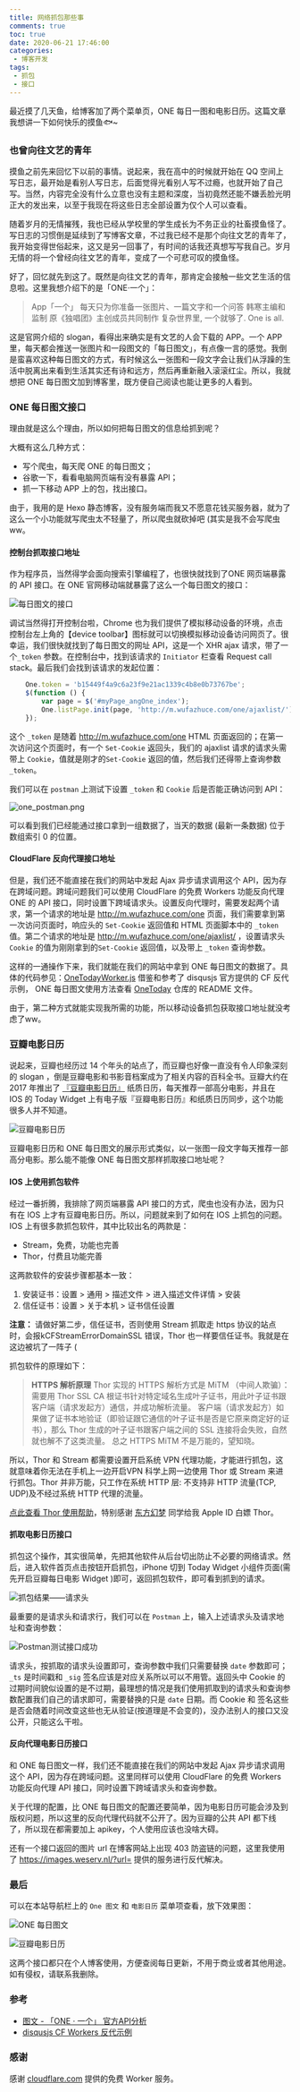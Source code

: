 ```yaml
---
title: 网络抓包那些事
comments: true
toc: true
date: 2020-06-21 17:46:00
categories:
 - 博客开发
tags:
 - 抓包
 - 接口
---
```




最近摸了几天鱼，给博客加了两个菜单页，ONE 每日一图和电影日历。这篇文章我想讲一下如何快乐的摸鱼🐟~



<!-- more -->

### 也曾向往文艺的青年

摸鱼之前先来回忆下以前的事情。说起来，我在高中的时候就开始在 QQ 空间上写日志，最开始是看别人写日志，后面觉得光看别人写不过瘾，也就开始了自己写。当然，内容完全没有什么立意也没有主题和深度，当初竟然还能不嫌丢脸光明正大的发出来，以至于我现在将这些日志全部设置为仅个人可以查看。

随着岁月的无情摧残，我也已经从学校里的学生成长为不务正业的社畜摸鱼怪了。写日志的习惯倒是延续到了写博客文章，不过我已经不是那个向往文艺的青年了，我开始变得世俗起来，这又是另一回事了，有时间的话我还真想写写我自己。岁月无情的将一个曾经向往文艺的青年，变成了一个可悲可叹的摸鱼怪。

好了，回忆就先到这了。既然是向往文艺的青年，那肯定会接触一些文艺生活的信息啦。这里我想介绍下的是「ONE·一个」：

> App「一个」
每天只为你准备一张图片、一篇文字和一个问答
韩寒主编和监制 原《独唱团》主创成员共同制作
复杂世界里, 一个就够了. One is all.

这是官网介绍的 slogan，看得出来确实是有文艺的人会下载的 APP。一个 APP 里，每天都会推送一张图片和一段图文的「每日图文」，有点像一言的感觉。我倒是蛮喜欢这种每日图文的方式，有时候这么一张图和一段文字会让我们从浮躁的生活中脱离出来看到生活其实还有诗和远方，然后再重新融入滚滚红尘。所以，我就想把 ONE 每日图文加到博客里，既方便自己阅读也能让更多的人看到。

### ONE 每日图文接口

理由就是这么个理由，所以如何把每日图文的信息给抓到呢？

大概有这么几种方式：
- 写个爬虫，每天爬  ONE 的每日图文； 
- 谷歌一下，看看电脑网页端有没有暴露 API；
- 抓一下移动 APP 上的包，找出接口。

由于，我用的是 Hexo 静态博客，没有服务端而我又不愿意花钱买服务器，就为了这么一个小功能就写爬虫太不轻量了，所以爬虫就砍掉吧 (其实是我不会写爬虫ww。

#### 控制台抓取接口地址

作为程序员，当然得学会面向搜索引擎编程了，也很快就找到了ONE 网页端暴露的 API 接口。在 ONE 官网移动端就暴露了这么一个每日图文的接口：

![每日图文的接口](https://i.loli.net/2020/06/21/M9pUbR2zVx4q63I.png)

调试当然得打开控制台啦，Chrome 也为我们提供了模拟移动设备的环境，点击控制台左上角的【device toolbar】图标就可以切换模拟移动设备访问网页了。很幸运，我们很快就找到了每日图文的网址 API，这是一个 XHR ajax 请求，带了一个`_token` 参数。在控制台中，找到该请求的 `Initiator` 栏查看 Request call stack。最后我们会找到该请求的发起位置：

```javascript
    One.token = 'b15449f4a9c6a23f9e21ac1339c4b8e0b73767be';
    $(function () {
        var page = $('#myPage_angOne_index');
        One.listPage.init(page, 'http://m.wufazhuce.com/one/ajaxlist/');
    });
```
这个 `_token` 是随着 http://m.wufazhuce.com/one HTML 页面返回的；在第一次访问这个页面时，有一个 `Set-Cookie` 返回头，我们的 ajaxlist 请求的请求头需带上 `Cookie`，值就是刚才的`Set-Cookie` 返回的值，然后我们还得带上查询参数 `_token`。


我们可以在 `postman` 上测试下设置 `_token` 和 `Cookie` 后是否能正确访问到 API：

![one_postman.png](https://i.loli.net/2020/06/21/2ZWTwJmerUnBkYp.png)

可以看到我们已经能通过接口拿到一组数据了，当天的数据 (最新一条数据) 位于数组索引 0 的位置。

#### CloudFlare 反向代理接口地址

但是，我们还不能直接在我们的网站中发起 Ajax 异步请求调用这个 API，因为存在跨域问题。跨域问题我们可以使用 CloudFlare 的免费 Workers 功能反向代理 ONE 的 API 接口，同时设置下跨域请求头。设置反向代理时，需要发起两个请求，第一个请求的地址是 http://m.wufazhuce.com/one 页面，我们需要拿到第一次访问页面时，响应头的 `Set-Cookie` 返回值和 HTML 页面脚本中的 `_token` 值。第二个请求的地址是 http://m.wufazhuce.com/one/ajaxlist/ ，设置请求头 `Cookie` 的值为刚刚拿到的`Set-Cookie` 返回值，以及带上 `_token` 查询参数。

这样的一通操作下来，我们就能在我们的网站中拿到 ONE 每日图文的数据了。具体的代码参见：[OneTodayWorker.js](https://github.com/vensing/OneToday/blob/master/OneTodayWorker.js) 借鉴和参考了 disqusjs 官方提供的 CF 反代示例， ONE 每日图文使用方法查看 [OneToday](https://github.com/vensing/OneToday) 仓库的 README 文件。

由于，第二种方式就能实现我所需的功能，所以移动设备抓包获取接口地址就没考虑了ww。

### 豆瓣电影日历

说起来，豆瓣也经历过 14 个年头的站点了，而豆瓣也好像一直没有令人印象深刻的 slogan ，倒是豆瓣电影和书影音档案成为了相关内容的百科全书。豆瓣大约在 2017 年推出了 [『豆瓣电影日历』](https://book.douban.com/subject/34775984/) 纸质日历，每天推荐一部高分电影，并且在 IOS 的 Today Widget 上有电子版『豆瓣电影日历』和纸质日历同步，这个功能很多人并不知道。

![豆瓣电影日历](https://i.loli.net/2020/06/21/GtdAbWJIpnmBlYQ.jpg)

豆瓣电影日历和 ONE 每日图文的展示形式类似，以一张图一段文字每天推荐一部高分电影。那么能不能像 ONE 每日图文那样抓取接口地址呢？

#### IOS 上使用抓包软件

经过一番折腾，我排除了网页端暴露 API 接口的方式，爬虫也没有办法，因为只有在 IOS 上才有豆瓣电影日历。所以，问题就来到了如何在 IOS 上抓包的问题。IOS 上有很多款抓包软件，其中比较出名的两款是：

 - Stream，免费，功能也完善
 - Thor，付费且功能完善

这两款软件的安装步骤都基本一致：

1. 安装证书：设置 > 通用 > 描述文件 > 进入描述文件详情 > 安装
2. 信任证书：设置 > 关于本机 > 证书信任设置

**注意：** 请做好第二步，信任证书，否则使用 Stream 抓取走 https 协议的站点时，会报kCFStreamErrorDomainSSL 错误，Thor 也一样要信任证书。我就是在这边被坑了一阵子 (

抓包软件的原理如下：

> **HTTPS 解析原理**
Thor 实现的 HTTPS 解析方式是 MiTM （中间人欺骗）：需要用 Thor SSL CA 根证书针对特定域名生成叶子证书，用此叶子证书跟客户端（请求发起方）通信，并成功解析流量。
客户端（请求发起方）如果做了证书本地验证（即验证跟它通信的叶子证书是否是它原来商定好的证书），那么 Thor 生成的叶子证书跟客户端之间的 SSL 连接将会失败，自然就也解不了这类流量。
总之 HTTPS MiTM 不是万能的，望知晓。


所以，Thor 和 Stream 都需要设置开启系统 VPN 代理功能，才能进行抓包，这就意味着你无法在手机上一边开启VPN 科学上网一边使用 Thor 或 Stream  来进行抓包。Thor 并非万能，只工作在系统 HTTP 层: 不支持非 HTTP 流量(TCP, UDP)及不经过系统 HTTP 代理的流量。

[点此查看 Thor 使用帮助](https://github.com/PixelCyber/Thor/blob/master/README-zh-Hans.md)，特别感谢 [东方幻梦](https://blog.badapple.pro/) 同学给我 Apple ID 白嫖 Thor。

#### 抓取电影日历接口

抓包这个操作，其实很简单，先把其他软件从后台切出防止不必要的网络请求。然后，进入软件首页点击按钮开启抓包，iPhone 切到 Today Widget 小组件页面(需先开启豆瓣每日电影 Widget )即可，返回抓包软件，即可看到抓到的请求。

![抓包结果——请求头](https://i.loli.net/2020/06/21/Qfmv3nykSt6xVHs.jpg)

最重要的是请求头和请求行，我们可以在 `Postman` 上，输入上述请求头及请求地址和查询参数：

![Postman测试接口成功](https://i.loli.net/2020/06/21/dgLZTvyn47QzGCe.png)

请求头，按抓取的请求头设置即可，查询参数中我们只需要替换 `date` 参数即可；`_ts` 是时间戳和 `_sig` 签名应该是对应关系所以可以不用管。返回头中 Cookie 的过期时间貌似设置的是不过期，最理想的情况是我们使用抓取到的请求头和查询参数配置我们自己的请求即可，需要替换的只是 `date` 日期。而 Cookie 和 签名这些是否会随着时间改变这些也无从验证(按道理是不会变的)，没办法别人的接口又没公开，只能这么干啦。


#### 反向代理电影日历接口

和 ONE 每日图文一样，我们还不能直接在我们的网站中发起 Ajax 异步请求调用这个 API，因为存在跨域问题。这里同样可以使用 CloudFlare 的免费  Workers 功能反向代理 API 接口，同时设置下跨域请求头和查询参数。

关于代理的配置，比  ONE 每日图文的配置还要简单，因为电影日历可能会涉及到版权问题，所以这里的反向代理代码就不公开了。因为豆瓣的公共 API 都下线了，所以现在都需要加上 apikey，个人使用应该也没啥大碍。

还有一个接口返回的图片 url 在博客网站上出现 403 防盗链的问题，这里我使用了 https://images.weserv.nl/?url= 提供的服务进行反代解决。


### 最后

可以在本站导航栏上的 `One 图文` 和 `电影日历` 菜单项查看，放下效果图：

![ONE 每日图文](https://i.loli.net/2020/06/21/AE1HZaONsXVyrf6.png)

![豆瓣电影日历](https://i.loli.net/2020/06/21/3PXlrJeR7j9oZnd.png)

这两个接口都只在个人博客使用，方便查阅每日更新，不用于商业或者其他用途。如有侵权，请联系我删除。

###  参考

- [图文 - 「ONE · 一个」 官方API分析](https://www.jianshu.com/p/e9617107b748)
- [disqusjs CF Workers  反代示例](https://github.com/idawnlight/disqusjs-proxy-cloudflare-workers/blob/master/worker.js)

### 感谢
感谢 [cloudflare.com](cloudflare.com) 提供的免费 Worker 服务。